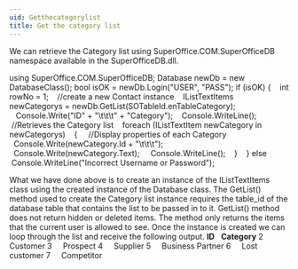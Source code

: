 ```yaml
---
uid: Getthecategorylist
title: Get the category list
---
```



We can retrieve the Category list using SuperOffice.COM.SuperOfficeDB namespace available in the SuperOfficeDB.dll.

using SuperOffice.COM.SuperOfficeDB;
Database newDb = new DatabaseClass();
bool isOK = newDb.Login("USER", "PASS");
if (isOK)
{
   int rowNo = 1;
   //create a new Contact instance
   IListTextItems newCategorys = newDb.GetList(SOTableId.enTableCategory);
   Console.Write("ID" + "\\t\\t\\t" + "Category");
   Console.WriteLine();
   //Retrieves the Category list
   foreach (IListTextItem newCategory in newCategorys)
   {
    //Display properties of each Category
    Console.Write(newCategory.Id + "\\t\\t\\t");
    Console.Write(newCategory.Text);
    Console.WriteLine();
   }   
}
else
   Console.WriteLine("Incorrect Username or Password");

What we have done above is to create an instance of the IListTextItems class using the created instance of the Database class. The GetList() method used to create the Category list instance requires the table\_id of the database table that contains the list to be passed in to it. GetList() method does not return hidden or deleted items. The method only returns the items that the current user is allowed to see. Once the instance is created we can loop through the list and receive the following output.
**ID**   **Category**
2     Customer
3     Prospect
4     Supplier
5     Business Partner
6     Lost customer
7     Competitor